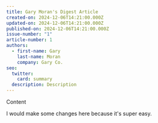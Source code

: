 ```yaml
---
title: Gary Moran's Digest Article
created-on: 2024-12-06T14:21:00.000Z
updated-on: 2024-12-06T14:21:00.000Z
published-on: 2024-12-06T14:21:00.000Z
issue-number: "1"
article-number: 1
authors:
  - first-name: Gary
    last-name: Moran
    company: Gary Co.
seo:
  twitter:
    card: summary
  description: Description
---
```


Content

I would make some changes here because it's super easy.
